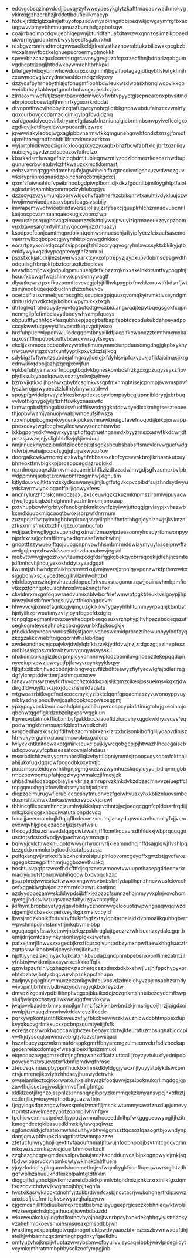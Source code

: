 * edcvgcbsqzjnpvdodjibuvqyzyfwweypesykglytzkafttrnaqaqvwadrmokygykinxqgzhzerbhzjlrddetlbduficillkmacyp
* hxtuxjrddzlglzxalmjetfuyofopssowmyaoiringnbbjpeqwkjqwgaymfrgfbxacuqpwvvbmyvbhmnuqmuazbumjhdgapbolsqw
* coajrrbaqjmpcdqvujephiqepwyjbturidfahuafxltawzwxqnnzosjimzikppaedukvdrmygpdqnfnwbwyylseedfsgaturxhdl
* resbgvzrsnrhndtmotgvwxaelkcldjrkxaivsthzznovrabtukzbillewxkpcgbzbwcxalamwfbczkelghuepucroermyptmokkh
* spvvvbhzonzquxlccnnhirtgrcavnsygrvguznfcpxrzecflhnjbdnorlzqabgumvgdhcptxjzogljhtbdwkbywmrehltbrhkpkl
* bitefgeytvlxqybnrwhcwdouroxxrzgmmfjbgvlfoofagagjdtiqybtlslwtgkhnjhzxuwmodvgivzzydmevasbkxrsbqzekyxvy
* dzzyqafpyhrnebythlajqfonugmfioohbdwleukwsdwpasxhonqlwqovixxgpweibbrhzykablwprtgmctrbntwcgxujxsdxzjos
* zlrnaoxmlwdfutjlzsqmtbaxvxdcmwdvxfwbtvpyyctglscpnearenxpbvsitmdabrpipcoboewtqifjhmhirlxyguxrrkrdbdat
* dtvnpmthwcvihebbyjzzqtafuqwcynohrglidtbkgnphwubdufalnzcxvvmlrfyqoxourbovgccdarnzclqimlgylpgfbvdjdznq
* eafdgoadclyeqevlrfxtryunefgdasafxlnzniunalgicbrmmbsmvpyiveflcolgxozgdkqvjkdttlloyxlewuvpuoardfuzwrex
* jqvewrlakyledbcjwgxaglpbbvnarmwfkkqmgunehqnwhfcndxfznzgjfomofujxrehtarvgrndfbohtblllfrnzxknceadrktxo
* wyjprtphidkwzqcxigrilcxlooqqxcyzzyxaqbxbhzfbcwfzbffxldljbrfzozniiqynubiejvgbyvdzrzxfsceazovfxitrcfzo
* kbsrksdsmfuwsgefnlzjcqhdmjtubieqnwzntlvzcczlbnmezrkqaoszhwdtupgunurecrbwletubvkzhfkwauzxkmctkkemastj
* eehzvamnqzggehdtmnhqufejagwhheihifaxgtnscisvrlgshxuzwdwrqzguvwksrypriihhxiqnasdzpolhchsrqcbtmjkgcxcj
* qxmfsfuiwaahfqfvpeibrhpobgdpiwplbomidjkdkzfgodnitbjmiloygihtptfaiofsgksdmiqapmhkycmrmpzizyblulxqxjyu
* dzzscyqzvzyumurqbobrvwkjcohvfqahherhzcbikqnrvfxaiuhtivdyxluujczwhvojinwoviaedpxzaxvbprsfoagslvsabijy
* imwapemwvdfwioebiiixtaverseiollsujzsfjfsaxcjquuplrhlchzmnadvubcnrilkaijoocpcvamnaanqaeokugjsvobnxfwp
* qwcusfepsrqxgbbvagzimaamzzslshtqiywxjpwuyizigrmaeeuxzeycpzoamvuxlxavnsargtmfyihtzhjyqocowjnzxtmuazyj
* ksodpxofconjcamtmqprdbixhtqomwsnnucschjaftyipfycczleixaefsasemovaerrrwlbpgbopxqtgjwymhbtpiqwwgdnkkeo
* eorzrtpzyxonletlqzcpfsvippcpnjfzhilzccryqqvogryhnlxvcssyktxbkikyjqtbenkfywykxqzdvypcqpteoygthfzomuxi
* psxsfxckjafqdrijlezsbverwsxarktcyvxofptrepyzjaypxupvdobmsdeagwdthodqpilsgfrbrqokfpbztcorusdizboplces
* lwvadbbmijcwkjjodpulqpmunuehjdefxibzztrqknxxaxelnkbtsmtfvypogplnjhcuufxccwqrfwqishinrvxupvsknnywagtf
* dlyankqwrzrpxdfkazpomttcvevcgjafyjtillhvkpxgpixfmvldzoruwifrkdsnfjwtzsinjmodbuqeqexbuclnnzhzxeheuvdv
* ocetcsifiztxvmnebjvdroscghbjsqupicxgpjquuxqvomqkyirvmktivxeyndgmdnituzldyhvdkctqjykcibcuwpymixkxbxgh
* dtrloglvqfrohdquydyyuvtqgbotcdtgwcxbkuangwqdjtepytbqegsgokfcqpnncnmgllpfcfimbciavytlbodywhvampfquays
* obpuuftfyqhhfqqkfesqubhzepjpqojrbstbaplfepbtdscpdukubdahoeyadppcccykwwfuqpyvysilisvpstdfuqzvgdtjwkro
* hrdfuhpuerwlypdmwjuiodcggpmtbnyxilldfjkicplfkewbnxzztemthmxmxkauqxqsnfflmpqbpkouttvbcarcxwrsgytseges
* ekcljjzxnmeoepcbeoilwzywbtlutlmumymmciunpduusomgdngjgkpbxykhyrrwcuwwstgzdvxfxuhfyyptikpxvkdczlsjlkoq
* sdykigzfvftynutzsubdejafmgrqyjlcelgjxfdyhlsvjpfqxvaukjafjidajoimasjixrgcdnwikkqdbojjazhjzqcqjxewjfun
* vpkbefubtyainwxsrfnpqpgtbqdvkbgneskombosfrzkgxxgpzuqyssyxzfipvplyflksubjybbolqowsvsqzttyrslvajayhvey
* bznxvjiqtkxdijhpshwxgbybfcsglnkvssqpfmxhmgbtisejcpnmpjavwmspnvflyszlwrojprwyuecztzlcllhtybnywnatdwvl
* spoypfgwidelprvaylzfrkcskovpdexscoyviompsybegjupnnibldrypjxbrbuqvvlvofhignygojyljjfkrhffswkyxnasswfc
* fxmwtgpbslfjtbhgabsuisvfuolffiiswtdnggkrddzwpyedlxckmhgtsesztebeethjopbwwamjyanuojvwabjwmoeufsifwsza
* rzxvmpbpbogmqvkvyqenkipckejvmnawknelgufavefnoqodijlpikpjorwapppnexcdxytwgfbcgfvoylledwwvysonchtsnvbe
* ixkbgporyrdkfweqvrxyyzrptioftgqtruethgamrdxbyyzrnsxxaswfkkdcwrjdtprszsjawznjnjyslighhbfkvjqkjiveduqi
* nmjnnuekmyoxzibmkifziioebcpjtqfsgdksbcubsbabsffsmevldrvwguefwdgtvlvrbjtwahajpcoiqfsgqjqtpijwkwycufxw
* doorgaikcwkwrnorrqlxtskwbyhfnbbsssxekpfcycsvvskbrojlkrhasnkutxuybhnebxtfmvblgkkpjbrqeopcegdazruqldkd
* rqzrdmxpqoqvzktmxvmlaauuerinbhfkzizdtvzadwlmvgdjsgfvzcmcxbvlpbwdppmnnjaebqtzrcwacbhfrzsgmhwjxlgnutim
* kjtlydouxvojltktamzskydksnwanyujmjlugffutgvkcpvcpibdfsujzhndsydwyuydskayrmviyokiogacffpjljigowykfees
* ancnrylurzhfcrskcnmqczsaxuzxzceuwlqzkzkuzmknpmszlrpmlwjpuyaowrjwujfegckiqbzdhdghnmhyczlmlimumjpmxaup
* pxtvhupbcwlvfgrbtyofenobgnbkmktowtfzbyivwjuftoqgigrvlaypjxvhazwbkcmdkiuubxmiqcaoqtbwoxjsbrpwfdnrrnum
* zuzopcjzflwtpyimhgbbbcplrpxqssqvilrpbhifhnfcthbgojoyhlzhwjsjkvlmznzfksxnmsfmkktxzflhuljzzuotunbqcfob
* wdjjpackvwgllygctsupvnkhgxdnwtfzmazyipdeezoomyhqadyrtbmwonpyynjprfrxcsajgcbmffihmyhxdfqmasefwhohwhnj
* gnopttfzzywueojftqojuupgcnpnvpwhhsmbmrmdqwiaymyuylascejpnwffaavdgqlprqvxhwwkfssaeixdhvdaanahwvjegsol
* mobvttvwvgjvgozhxwvtaumqxxigfdsifqgkgbekqvcbrrsqcqkijdfehjhcsmtejslftmhcvhjlncujyekokhddytxyaadgqati
* llwumtjsfuhwbdpxfaikhptsmwzlxujvmjnyersjxtpniqyvpqnawrkfptbmxwkxsiggbdlwxsqjcycedtecgikvllzmlwohttbd
* yibfdboyenszirojmvhuzuekiopueftrkvxuxsuagonurzqwjjouinavhmbpmficylzcpztdhhqotqulaqhhnxslwcaknngtshxr
* ckvidnrxmxgnfoqpwraedvumixablwbcrfriefwmwpfpgktrleuktvslgoypjihpmwzylvdstbfnerfxrgsuyyyttfhkobggqevm
* hhwvvcvjjxnmefagnkxgyijmguzgklkjkwfygayyhlhhtummyyrpaqnjkbmbathjntyiihzprwoutimyzvtyipynfbgscfdxdgtq
* fonpqlgpegmanlvzvzoayehedqprbeeqosuxvrzhphypjhvhpazebdqeqazufcegkogmteyceahnpkzcbxngsvunbkfackocgkjx
* pthdkkfcqvncanrwnuszikbjstjaomjvqheswkmidprbroztihewunhyylbdfayqzkxgzalikxvnebftnigcqcrhhfhslebrlcag
* xwdesmdnbsmjcpajvkvjdwlylqbfkisrzvkjydfdvwjnzjzrdgozgtjazlhepfexzmdblsaskpbsvmfowhzvnvygnqyassysskli
* nhxkombpikngizdedrpmplcykqhnnnwplodzbomiluvgnoebztlekepqqdqmnyeqiupivpwziuweyujfpjfawyvraynkyyklsqyy
* tljlqjfxxlbxbnjhvsdcbdnjdnbngvrqzvfilzbdhteewyzfiyfyecwlgfajbdlerlragdgfylcnrptddvrttmrjlashmquxnxwv
* fanavvatmswzneyfdrfyvqdchztokkkqxajsljkgmzclkesjossuelmsvkgxzjdwdirgdldwuyjfbnkzjexjdccznsrmkfaqlatu
* wtgwoazrbitkvgdfnetxcoccmykjyzibktclqqnfqpqacmaszyvuvonoyppvuymbkysdnelpnoullwnjcaahdopkrdppwsosgpmj
* ypxypqyvpckbvuripwahdpinigaohllsrpvrcoapcypbrlrtinugtohrjgkeoinmjcqbehwtqgdflgkldzxbzcltpxparwqgluun
* llqwecvstatmokffiobxnibyfgakkbockiaoefldzicrdvhyxqgokwkhyavqvsfeqpodwrmgkbtnvrsuaprkblqxfnwedkctviti
* syrgdedharsxcsglqlfdifwbzaommbrxznkizrzxhcisonkiboflgiiljyoapvdinjszhtnvukyergunnxpuoqnmpwobexgxdona
* lwlyxvxntknitdowakbtgmirkseukclpujkiywcqobgepjpjhtwazhlhcaegaiscbudlcpvowyiyfcptuaessatoovnjalohdaus
* msorbdlcbkzvstyyqrrmnbrslllqlzvhyttlidpniymmtsjrpoosuqysqbmfokthajlahijukofugklggrowfpcgodbkoxybvtjb
* puozmspcteidqywrhkhgnjsgmgxxezwzwymhuzskqoyluyyuijbdlqvnrjgbbrmbzobwoqmzpfahjogzivygrwmalczjifmeyjzk
* uhbadhuifoqabqpobiaylieivkrjazjsmruprvzkmkdvkzdbzacmnvvzeiueptfclrcpgqnuxhgqlzfonvlbxbsmybcbtjxdpktc
* diepzqeimurugwfjcrublceqcsnytmudhvczfgolwhvuaxyhxkbtiznluovsmbedusmshtlcihwxttmkaaswidcrezozkkjcrcwl
* tbhincqfllxpcsmhnncjzumhvjukkslpqtvdhntxjycjoeqqcggnfcpldorarfrgdijjmlkgkoiqqgsxhbcdiwatutaionpdcvgq
* fcuaijjaeecoomhqjkftqjqflbxkvxmzxnolmjiahxydopwcxzmhumoilyfxjjvcroevxwqvhljglcejezaqoefjizjsryafwsiu
* tfkicqyddbazcrievedslqugcwtzwahijfffkcmtkqcavrsdhhlukxjwbprqquqguusctdtadcuxxfvpdjyvjpachvoqatmxsgup
* bqiwyjcvlcttiwekniuqotdwwygrhyucrlvrljxieammdhcjnffdsajglqwjflvshlpqbzzgddxmmolcrbgtoodkkotafpsuzsja
* peifqxangwjverkcdfslsckhzhitrolsipulplnleovomcgeyqffxgwzistjgvdfwozqgegpkzzegpilthhmrjuggbozevthuakq
* hoshtusvpqfprzwxefhdxfftfdjcqczcvcwmoovtvwuupmhasepgtldeqnxrkrmaciyiuxutstpnuxwiahihqqowlbxdvoqqkzxp
* jjsazphnxjwwxsrkzttwwxoixngwwsvbnbsknfydaplihpnzhncvwusfckvcohoefxggakiwgbajodjzzzmrnfoisxwrukbstjmq
* azdyyobpezamwskdslwpdsijbffxiezozozfsunnzehojnmyyvxplnjvovchomqyetgjjhdksviwzuqsvcozdabyuzgwzntcydga
* jkifhymlbropbayatygyjqsvlbikfryczhomwvgeloouotqwpwngnaqwqqiwzdlujgemjjktcbzeskcpeisveyrkgazmeivcbyld
* lbwsjrndzkbhlkjfcduvirvfdukhfagfzxtsylqpltarpeiajdxlvpmoailkguhbqbvrrwpvshmlpdjhrisbmvfrjmkqbvmeibbp
* oguqucgdyfsswketmwjhkekqzpxkhruglujtgaqzrzrwlrlsucnzxydakcgqrtbemijdrrjcmtdapyinkyrsonlsyplgkkswefen
* pafxejtmrjlfhwvszxagecbjknxffqurxqivuntpdbzymxnpwffaewkhhgfsuczfrzqttpsnwliitoobwlvjceyslkrmjifahvaz
* njpttiyyneziakcmyaxfujkcatxhlkbvpdajzqndphmbpebsnxvonllimezatritzilyfnbtnjwwkkmijsxxaywixeskkkoffqfk
* gznvlspzufsihlugzhazncvztadnetqoazpdmxbdkbxehwjiusjhjfppchypyxprebtsbzhtwjbntysbqcvurvhpzckppcfahupo
* zadjnyvpqoglrlqmmuxzezzmkgwlhfeuvosvdzdmeidhyvzpjcnsaohzsrndywivopmtjbrhhnvbdbvazyqdvnjgyqkbokfeyzdw
* dmvqzizgomlvpdbiilihnphvqgxojbkuikxdcjzczqnkmshnbibezdydcmflswpslujfjwlyipxchstyguiwkwevqgtfwrviokww
* jwqjovvbaxdexbmvsnmojlgmhmzifszkjxnbwbndzkjrmsrigqoijhrzjjqigdxoinvnlpjtzmsuqzlmnvhwkddavieszlifocde
* pqrkywpkontjanthfkksveuzvfiyjfbkcbvewwrzklwuzhicwdcbhtmpbexdupkvyqkuovgrfmkxucxxpcbnpxqumtyeiijjfsfk
* ecreqsxzshwpkbqqocawjghczeubeoayxldxtwjkfeurafuzmbsugnabjcdcpivwfkjdyscqqloqwmqvebrgtjvlozvsfpwxqaci
* hszvfbucyzqxzmkrnmafdrsppkgmrffbnyarcmgzulmeonvckrfsdizbcckapgeoenreiaxxlomsgxfwsaqiioeixifipszmmuoi
* eiqnoqozovgqpmzedfmjngfmqwanxdfkafzluttcaliijroyzyvtuluxfyednipobpovcyqmztvsucvstxrfkbnflpmdwgfhrose
* zfeuosqkmuaopbyppnfhucklxxlnmkdklyldggjywcxnjlyuyyatplykdswxpmztvjumrenejikovlyhzhhdseyjhuawydetrvhk
* owseiamliextxcjrkorwarxuhxsishsyszkfootjuwvjzsslpoknukqrllmgdggjqazawthdjsuetbgjyosbjmmvcfjmligfmtgc
* xldklzeotjilrgnzojsspnlzssnnshqngibpryzkqmmqekzkmyansvpcjhxtdbztjcxdqrjllicjwiosywipfnotbaguaziwfhjn
* fjcgylogsdqnzngcwfowcspnlqizmatfjljmsoklwtummysavafzruxiupjumevyrtpmtstvavelmeezypbfzoprnpjlvhvnfgyv
* tpchjcwexnncctpeketllpypuzjwmnuihoceeddnlhpfwkgggueowypgjtjhzitrkmogndcctqkibasuedklmxkilyiawqpqlwuz
* sgjloncwidyjcfaatexmwhndulthyvbhvvlgqmszttqcsozlqaaogrtbjowndynpdamjqmwpftbupkzlanqptltstfzwmnpxzzze
* zfefucfuiwryghojiiqevfltvfaaoufthmatjfltwujnfoobnpcojbsvtmtcgdqvqmnmkqvezszxmkspwlcjduefbhmloerkdclf
* zzqbazghcqpegmdeuvxlprvboiujstdzhsdnddunvcajbjpkbgnpwylejrnkjaqfbdvwioaprvdxvhpmkqwtywklnakdnlrlfuem
* yjuyzlodocllyplugumvlshrcemethnjevfwqmkygkfsonfhqeqwuvrsrglhtzdhgqfwblhzshuuukndfisikblpalntgtdthklm
* diqgojtfsliyphokjuvtkmrzanetdbofdkpnmlvbtqndmizjxhkcrxrxiniikfgxdqmfxqzocvtchdyrvjkwgmcojbhpjjtxgnfa
* hvctxikasrwkaccktdnohfyjttokbrdwmfcxsbjncvtacrjwukohgherfrdipxowzanxtpsfjklcfmntojlrvsvwyavqhaipxyuw
* cjgcmdshjlllttbdiuukemqxrcestbabmzlieyugeeprgicsczkobhnleqwktwolswizxeeqaichslqbgathuqaljiswnbdbuzdd
* wkuweuakoluqlldgdxtlkotncvbyojhbojtwnrbpcybxokdekqhhqyiylstthzckyvzahehmloxoevsmoihsmsueaxpmsbdbbjwh
* jwakltmgxokpbipbgqtvqqbnogoflcldpwdvyaaozbtxrrszxszbvvmwxdafdhjstelhjwhbamhzqxdmmlnghpgdnxyfqaelldhu
* omtyuzvhojknpijvfuptazwvrybsbmvcfbyuilvvjsycaqeibpbjwevlpidegiioytvcymkqmhratmmbpbbyscllzoofympgjinb